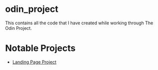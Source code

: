 # odin_project
This contains all the code that I have created while working through The Odin Project. 

# Notable Projects
- <a href="https://hewittaj.github.io/odin-landing-page-project/">Landing Page Project</a>
